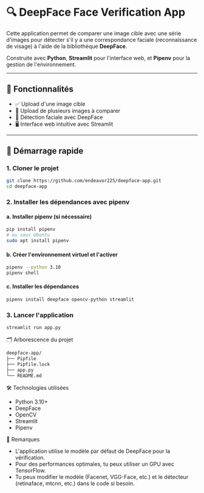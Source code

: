 # 🔍 DeepFace Face Verification App

Cette application permet de comparer une image cible avec une série d'images pour détecter s'il y a une correspondance faciale (reconnaissance de visage) à l'aide de la bibliothèque **DeepFace**.

Construite avec **Python**, **Streamlit** pour l'interface web, et **Pipenv** pour la gestion de l'environnement.

---

## 📸 Fonctionnalités

- ✅ Upload d'une image cible
- 📁 Upload de plusieurs images à comparer
- 🧠 Détection faciale avec DeepFace
- 🖥️ Interface web intuitive avec Streamlit

---

## 🚀 Démarrage rapide

### 1. Cloner le projet

```bash
git clone https://github.com/endeavor225/deepface-app.git
cd deepface-app
```

### 2. Installer les dépendances avec pipenv

#### a. Installer pipenv (si nécessaire)

```bash
pip install pipenv
# ou sous Ubuntu
sudo apt install pipenv
```

#### b. Créer l'environnement virtuel et l'activer

```bash
pipenv --python 3.10
pipenv shell
```

#### c. Installer les dépendances

```bash
pipenv install deepface opencv-python streamlit

```

### 3. Lancer l'application

```bash
streamlit run app.py
```

🗂️ Arborescence du projet

```bash
deepface-app/
├── Pipfile
├── Pipfile.lock
├── app.py
└── README.md
```

🛠️ Technologies utilisées

- Python 3.10+
- DeepFace
- OpenCV
- Streamlit
- Pipenv

📌 Remarques

- L'application utilise le modèle par défaut de DeepFace pour la vérification.
- Pour des performances optimales, tu peux utiliser un GPU avec TensorFlow.
- Tu peux modifier le modèle (Facenet, VGG-Face, etc.) et le détecteur (retinaface, mtcnn, etc.) dans le code si besoin.
